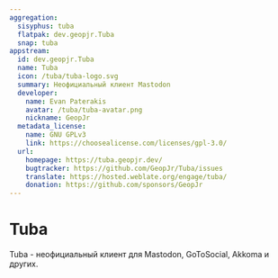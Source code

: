 ```yaml
---
aggregation:
  sisyphus: tuba
  flatpak: dev.geopjr.Tuba
  snap: tuba
appstream:
  id: dev.geopjr.Tuba
  name: Tuba
  icon: /tuba/tuba-logo.svg
  summary: Неофициальный клиент Mastodon
  developer:
    name: Evan Paterakis
    avatar: /tuba/tuba-avatar.png
    nickname: GeopJr
  metadata_license:
    name: GNU GPLv3
    link: https://choosealicense.com/licenses/gpl-3.0/
  url:
    homepage: https://tuba.geopjr.dev/
    bugtracker: https://github.com/GeopJr/Tuba/issues
    translate: https://hosted.weblate.org/engage/tuba/
    donation: https://github.com/sponsors/GeopJr
---
```


# Tuba

Tuba - неофициальный клиент для Mastodon, GoToSocial, Akkoma и других.

<!--@include: @apps/_parts/install/content-repo.md-->
<!--@include: @apps/_parts/install/content-flatpak.md-->
<!--@include: @apps/_parts/install/content-snap.md-->
